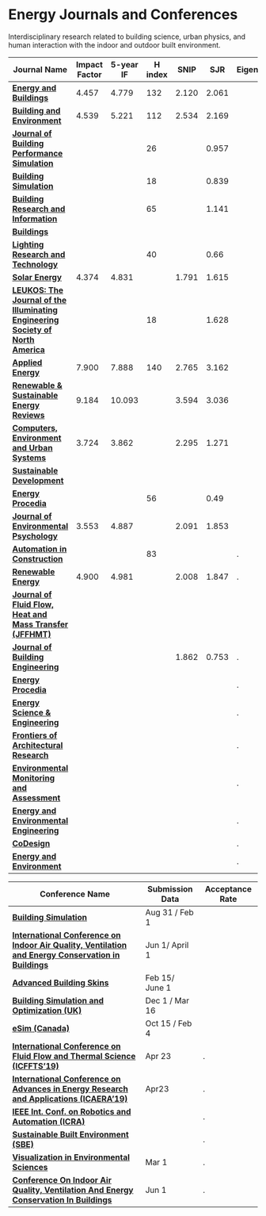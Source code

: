 # Energy Journals and Conferences
Interdisciplinary research related to building science, urban physics, and human interaction with the indoor and outdoor built environment.

| **Journal Name**  | **Impact Factor**  | **5-year IF**  | **H index** | **SNIP** | **SJR**  | EigenValue  |
|---|---|---|---|---|---|---|
| [**Energy and Buildings**](http://www.journals.elsevier.com/energy-and-buildings/)  | 4.457  | 4.779  | 132  | 2.120  |  2.061 |   |
| [**Building and Environment**](http://www.journals.elsevier.com/building-and-environment/)  |  4.539 | 5.221  | 112  |  2.534 | 2.169  |   |
| [**Journal of Building Performance Simulation**](http://www.tandfonline.com/toc/tbps20/current#.VGog2_nF_md)  |   |   | 26  |   | 0.957   |   |
| [**Building Simulation**](http://www.springer.com/engineering/civil+engineering/journal/12273)  |   |   | 18  |   | 0.839   |   |
| [**Building Research and Information**](http://www.tandfonline.com/toc/rbri20/current#.VGpOdPnF_mc)  |   |   | 65  |   | 1.141   |   |
| [**Buildings**](http://www.mdpi.com/journal/buildings)  |   |   |   |   |   |   |
| [**Lighting Research and Technology**](http://lrt.sagepub.com/)  |   |   | 40  |   |  0.66 |   |
| [**Solar Energy**](http://www.journals.elsevier.com/solar-energy/)  |  4.374 | 4.831  |   | 1.791  | 1.615  |   |
| [**LEUKOS: The Journal of the Illuminating Engineering Society of North America**](http://www.tandfonline.com/loi/ulks20#.VGpJsvnF_mc)  |   |   | 18  |   | 1.628  |   |
| [**Applied Energy**](http://www.journals.elsevier.com/applied-energy/)  | 7.900  | 7.888   |  140 | 2.765   | 3.162  |   |
| [**Renewable & Sustainable Energy Reviews**](http://www.journals.elsevier.com/renewable-and-sustainable-energy-reviews)  | 9.184  | 10.093  |   | 3.594  | 3.036  |   |
| [**Computers, Environment and Urban Systems**](http://www.journals.elsevier.com/computers-environment-and-urban-systems)  |  3.724 | 3.862  |   |   2.295 | 1.271  |   |
| [**Sustainable Development**](http://onlinelibrary.wiley.com/journal/10.1002/)  |   |   |   |   |   |   |
| [**Energy Procedia**](http://www.scimagojr.com/journalsearch.php?q=17700156736&tip=sid&clean=0)  |   |   | 56  |   | 0.49  |   |
| [**Journal of Environmental Psychology**](https://www.journals.elsevier.com/journal-of-environmental-psychology)  | 3.553    | 4.887   |   |  2.091  |  1.853  |   |
| [**Automation in Construction**]()  |   |   | 83  |   |   | .  |
| [**Renewable Energy**](https://www.journals.elsevier.com/renewable-energy)  | 4.900  | 4.981   |   | 2.008   | 1.847  | .  |
| [**Journal of Fluid Flow, Heat and Mass Transfer (JFFHMT)**](https://jffhmt.avestia.com/)  |   |   |   |   |   |   |
| [**Journal of Building Engineering**](https://www.journals.elsevier.com/journal-of-building-engineering)  |   |   |   | 1.862  | 0.753  | .  |
| [**Energy Procedia**]()  |   |   |   |   |   | .  |
| [**Energy Science & Engineering**]()  |   |   |   |   |   | .  |
| [**Frontiers of Architectural Research**]()  |   |   |   |   |   | .  |
| [**Environmental Monitoring and Assessment**]()  |   |   |   |   |   | .  |
| [**Energy and Environmental Engineering**]()  |   |   |   |   |   | .  |
| [**CoDesign**](https://www.tandfonline.com/toc/ncdn20/current)  |   |   |   |   |   | .  |
| [**Energy and Environment**](https://journals.sagepub.com/home/eae)  |   |   |   |   |   | .  |


| **Conference Name**  | **Submission Data**  | **Acceptance Rate**  |
|---|---|---|
| [**Building Simulation**](http://buildingsimulation2019.org/)  | Aug 31 / Feb 1  |   |
| [**International Conference on Indoor Air Quality, Ventilation and Energy Conservation in Buildings**](https://www.iaqvec2019.org/)  | Jun 1/ April 1  |   |
| [**Advanced Building Skins**](https://abs.green/home/)  |  Feb 15/ June 1 |   |
| [**Building Simulation and Optimization (UK)**](https://www.bso2018.event.cam.ac.uk/)  | Dec 1 / Mar 16  |   |
| [**eSim (Canada)**](http://esim2018.etsmtl.ca/)  |  Oct 15 / Feb 4 |   |
| [**International Conference on Fluid Flow and Thermal Science (ICFFTS’19)**](https://icffts.com/)  | Apr 23  |  . |
| [**International Conference on Advances in Energy Research and Applications (ICAERA’19)**](https://icaera.com/)  | Apr23  |  . |
| [**IEEE Int. Conf. on Robotics and Automation (ICRA)**]()  |   |  . |
| [**Sustainable Built Environment (SBE)**]()  |   |  . |
| [**Visualization in Environmental Sciences**](https://www.informatik.uni-leipzig.de/bsv/envirvis2019/)  | Mar 1  |  . |
| [**Conference On Indoor Air Quality, Ventilation And Energy Conservation In Buildings**](https://www.iaqvec2019.org/)  | Jun 1  |  . |




